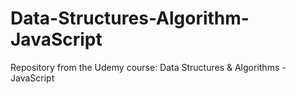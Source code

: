 # Data-Structures-Algorithm-JavaScript
Repository from the Udemy course: Data Structures &amp; Algorithms - JavaScript
